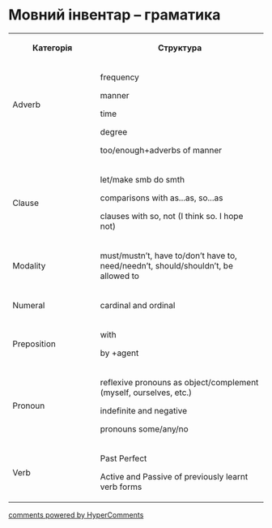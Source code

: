 <div id="hypercomments_widget" class="js-hypercomments-widget invisible"></div>

# Мовний інвентар – граматика

<table>
<tbody>
<tr>
<td style="text-align: center;" width="217">
<p><strong>Категорія</strong></p>
</td>
<td style="text-align: center;" width="444">
<p><strong>Структура</strong></p>
</td>
</tr>
<tr>
<td width="217">
<p>Adverb</p>
<p>&nbsp;</p>
</td>
<td width="444">
<p>frequency</p>
<p>manner</p>
<p>time</p>
<p>degree</p>
<p>too/enough+adverbs of manner</p>
</td>
</tr>
<tr>
<td width="217">
<p>Clause</p>
</td>
<td width="444">
<p>let/make smb do smth</p>
<p>comparisons with as...as, so...as</p>
<p>сlauses with so, not (I think so. I hope not)</p>
</td>
</tr>
<tr>
<td width="217">
<p>Modality</p>
</td>
<td width="444">
<p>must/mustn&rsquo;t, have to/don&rsquo;t have to, need/needn&rsquo;t, should/shouldn&rsquo;t, be allowed to</p>
</td>
</tr>
<tr>
<td width="217">
<p>Numeral</p>
</td>
<td width="444">
<p>cardinal and ordinal</p>
</td>
</tr>
<tr>
<td width="217">
<p>Preposition</p>
</td>
<td width="444">
<p>with</p>
<p>by +agent</p>
</td>
</tr>
<tr>
<td width="217">
<p>Pronoun</p>
</td>
<td width="444">
<p>reflexive pronouns as object/complement (myself, ourselves, etc.)</p>
<p>indefinite and negative</p>
<p>pronouns some/any/no</p>
</td>
</tr>
<tr>
<td width="217">
<p>Verb</p>
</td>
<td width="444">
<p>Past Perfect</p>
<p>Active and Passive of previously learnt verb forms</p>
</td>
</tr>
</tbody>
</table>

<div class="js-hypercomments-container">
    <a href="http://hypercomments.com" class="hc-link" title="comments widget">comments powered by HyperComments</a>
</div>